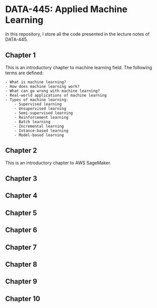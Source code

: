 # DATA-445: Applied Machine Learning

In this repository, I store all the code presented in the lecture notes of DATA-445.

## Chapter 1 

This is an introductory chapter to machine learning field. The following terms are defined:

    - What is machine learning?
    - How does machine learning work?
    - What can go wrong with machine learning?
    - Real-world applications of machine learning
    - Types of machine learning:
        - Supervised learning
        - Unsupervised learning
        - Semi-supervised learning
        - Reinforcement learning
        - Batch learning
        - Incremental learning
        - Intance-based learning
        - Model-based learning


## Chapter 2

This is an introductory chapter to AWS SageMaker. 

## Chapter 3

## Chapter 4

## Chapter 5

## Chapter 6

## Chapter 7

## Chapter 8

## Chapter 9

## Chapter 10
